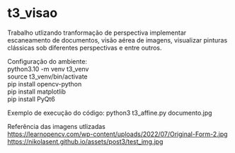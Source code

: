 # t3_visao
Trabalho utlizando tranformação de perspectiva implementar escaneamento de documentos, visão aérea de imagens, visualizar pinturas clássicas sob diferentes perspectivas e entre outros.

Configuração do ambiente: \
python3.10 -m venv t3_venv \
source t3_venv/bin/activate \
pip install opencv-python \
pip install matplotlib \
pip install PyQt6

Exemplo de execução do código:
python3 t3_affine.py documento.jpg

Referência das imagens utlizadas \
https://learnopencv.com/wp-content/uploads/2022/07/Original-Form-2.jpg \
https://nikolasent.github.io/assets/post3/test_img.jpg

